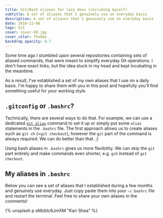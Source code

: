 ```yaml
---
title: Git/Bash aliases for lazy devs (including myself)
subtitle: A set of aliases that I genuinely use on everyday basis
description: A set of aliases that I genuinely use on everyday basis
date: 2019-12-06
tags: Git
cover: cover-50.jpg
cover_color: f5e9da
backdrop_opacity: 0.7
---
```


Some time ago I stumbled upon several repositories containing sets of aliased commands, that were meant to simplify everyday Git operations. I don't have exact links, but the idea stuck in my head and kept incubating in the meantime.


As a result, I've established a set of my own aliases that I use on a daily basis. I'm happy to share them with you in this post and hopefully you'll find something useful for your working style.

## `.gitconfig` or `.bashrc`?

Technically, there are several ways to do that. For example, we can use a dedicated [`git alias`](https://git-scm.com/book/en/v2/Git-Basics-Git-Aliases) command to set it up or simply put some `alias` statements in the `.bashrc` file. The first approach allows us to create aliases such as `git ch` (=`git checkout`), however the `git` part of the command is always required. We can do better than that. ;)

 Using bash aliases in `.bashrc` gives us more flexibility. We can skip the `git` part entirely and make commands even shorter, e.g. `gch` instead of `git checkout`.

## My aliases in `.bashrc`

Below you can see a set of aliases that I established during a few months and genuinely use everyday. Just copy paste them into your `~/.bashrc` file and restart the terminal. Feel free to share your own aliases in the comments!

<script src="https://gist.github.com/zbicin/69d9a70b22207e55b296efd9a7da7a53.js"></script>

{% unsplash p eMzblc6JmXM "Kari Shea" %}
